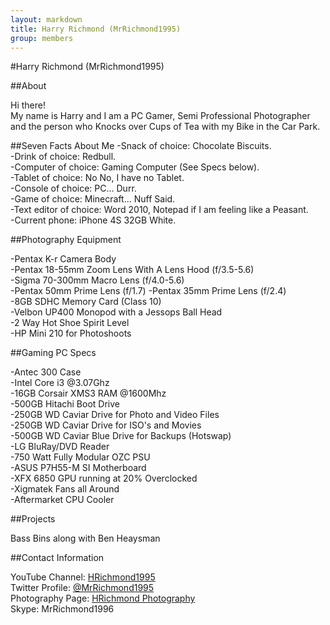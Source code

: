 ```yaml
---
layout: markdown
title: Harry Richmond (MrRichmond1995)
group: members
---
```


#Harry Richmond (MrRichmond1995)

##About

Hi there!  
My name is Harry and I am a PC Gamer, Semi Professional Photographer and the person who Knocks over Cups of Tea with my Bike in the Car Park.

##Seven Facts About Me
-Snack of choice: Chocolate Biscuits.  
-Drink of choice: Redbull.  
-Computer of choice: Gaming Computer (See Specs below).  
-Tablet of choice: No No, I have no Tablet.  
-Console of choice: PC... Durr.  
-Game of choice: Minecraft... Nuff Said.  
-Text editor of choice: Word 2010, Notepad if I am feeling like a Peasant.  
-Current phone: iPhone 4S 32GB White.  

##Photography Equipment

-Pentax K-r Camera Body  
-Pentax 18-55mm Zoom Lens With A Lens Hood (f/3.5-5.6)  
-Sigma 70-300mm Macro Lens (f/4.0-5.6)  
-Pentax 50mm Prime Lens (f/1.7) 
-Pentax 35mm Prime Lens (f/2.4)  
-8GB SDHC Memory Card (Class 10)  
-Velbon UP400 Monopod with a Jessops Ball Head  
-2 Way Hot Shoe Spirit Level  
-HP Mini 210 for Photoshoots  

##Gaming PC Specs

-Antec 300 Case  
-Intel Core i3 @3.07Ghz  
-16GB Corsair XMS3 RAM @1600Mhz  
-500GB Hitachi Boot Drive  
-250GB WD Caviar Drive for Photo and Video Files  
-250GB WD Caviar Drive for ISO's and Movies  
-500GB WD Caviar Blue Drive for Backups (Hotswap)  
-LG BluRay/DVD Reader  
-750 Watt Fully Modular OZC PSU  
-ASUS P7H55-M SI Motherboard  
-XFX 6850 GPU running at 20% Overclocked  
-Xigmatek Fans all Around  
-Aftermarket CPU Cooler  

##Projects

Bass Bins along with Ben Heaysman  

##Contact Information

YouTube Channel: [HRichmond1995](http://www.youtube.com/user/HRichmond1995)  
Twitter Profile: [@MrRichmond1995](https://twitter.com/MrRichmond1995)  
Photography Page: [HRichmond Photography](http://www.facebook.com/hrichmond.photography)  
Skype: MrRichmond1996  
